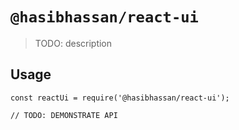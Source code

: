# `@hasibhassan/react-ui`

> TODO: description

## Usage

```
const reactUi = require('@hasibhassan/react-ui');

// TODO: DEMONSTRATE API
```
